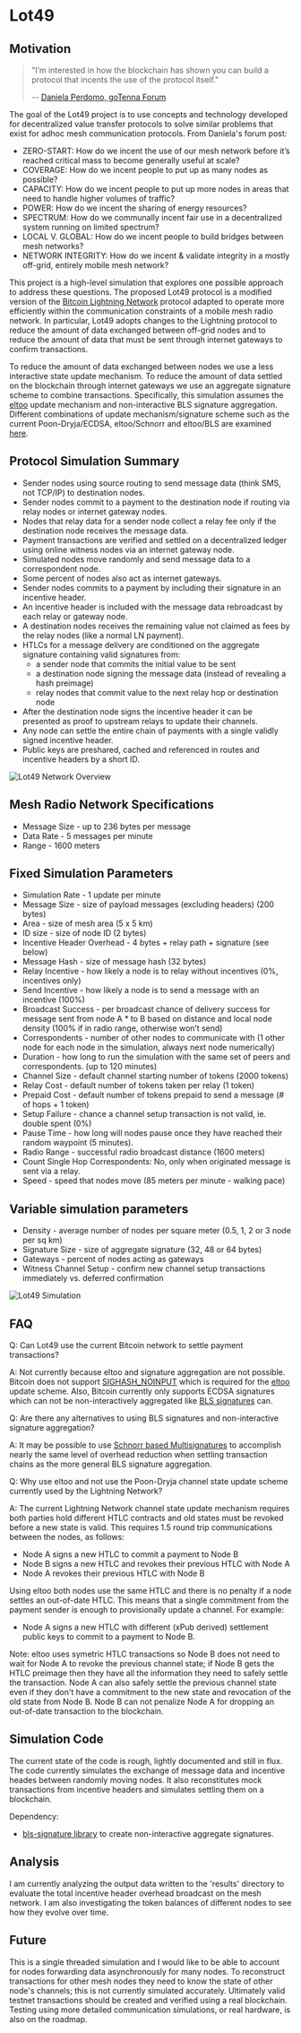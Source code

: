 # Lot49 

## Motivation

> "I’m interested in how the blockchain has shown you can build a protocol that incents the use of the protocol itself."
> 
> -- [Daniela Perdomo, goTenna Forum](https://community.gotennamesh.com/t/gotenna-mesh-and-blockchain-potential-applications-and-integrations/145/5)

The goal of the Lot49 project is to use concepts and technology developed for decentralized value transfer protocols to solve similar problems that exist for adhoc mesh communication protocols. From Daniela's forum post:

* ZERO-START: How do we incent the use of our mesh network before it’s reached critical mass to become generally useful at scale?
* COVERAGE: How do we incent people to put up as many nodes as possible?
* CAPACITY: How do we incent people to put up more nodes in areas that need to handle higher volumes of traffic?
* POWER: How do we incent the sharing of energy resources?
* SPECTRUM: How do we communally incent fair use in a decentralized system running on limited spectrum?
* LOCAL V. GLOBAL: How do we incent people to build bridges between mesh networks?
* NETWORK INTEGRITY: How do we incent & validate integrity in a mostly off-grid, entirely mobile mesh network?

This project is a high-level simulation that explores one possible approach to address these questions. The proposed Lot49 protocol is a modified version of the [Bitcoin Lightning Network](https://en.wikipedia.org/wiki/Lightning_Network) protocol adapted to operate more efficiently within the communication constraints of a mobile mesh radio network. In particular, Lot49 adopts changes to the Lightning protocol to reduce the amount of data exchanged between off-grid nodes and to reduce the amount of data that must be sent through internet gateways to confirm transactions. 

To reduce the amount of data exchanged between nodes we use a less interactive state update mechanism. To reduce the amount of data settled on the blockchain through internet gateways we use an aggregate signature scheme to combine transactions. Specifically, this simulation assumes the [eltoo](https://blockstream.com/eltoo.pdf) update mechanism and non-interactive BLS signature aggregation. Different combinations of update mechanism/signature scheme such as the current Poon-Dryja/ECDSA, eltoo/Schnorr and eltoo/BLS are examined [here](doc/transmission_overhead.md).

## Protocol Simulation Summary

* Sender nodes using source routing to send message data (think SMS, not TCP/IP) to destination nodes.
* Sender nodes commit to a payment to the destination node if routing via relay nodes or internet gateway nodes.
* Nodes that relay data for a sender node collect a relay fee only if the destination node receives the message data.
* Payment transactions are verified and settled on a decentralized ledger using online witness nodes via an internet gateway node.
* Simulated nodes move randomly and send message data to a correspondent node.
* Some percent of nodes also act as internet gateways.
* Sender nodes commits to a payment by including their signature in an incentive header.
* An incentive header is included with the message data rebroadcast by each relay or gateway node.
* A destination nodes receives the remaining value not claimed as fees by the relay nodes (like a normal LN payment).
* HTLCs for a message delivery are conditioned on the aggregate signature containing valid signatures from:
  * a sender node that commits the initial value to be sent
  * a destination node signing the message data (instead of revealing a hash preimage)
  * relay nodes that commit value to the next relay hop or destination node
* After the destination node signs the incentive header it can be presented as proof to upstream relays to update their channels.
* Any node can settle the entire chain of payments with a single validly signed incentive header.
* Public keys are preshared, cached and referenced in routes and incentive headers by a short ID.

![Lot49 Network Overview](./doc/lot49_network_overview.svg?raw=true "Lot49 Network Overview")

## Mesh Radio Network Specifications

* Message Size - up to 236 bytes per message
* Data Rate - 5 messages per minute
* Range - 1600 meters

## Fixed Simulation Parameters

* Simulation Rate - 1 update per minute
* Message Size - size of payload messages (excluding headers) (200 bytes)
* Area - size of mesh area (5 x 5 km)
* ID size - size of node ID (2 bytes)
* Incentive Header Overhead - 4 bytes + relay path + signature (see below)
* Message Hash - size of message hash (32 bytes)
* Relay Incentive - how likely a node is to relay without incentives (0%, incentives only)
* Send Incentive - how likely a node is to send a message with an incentive (100%)
* Broadcast Success - per broadcast chance of delivery success for message sent from node A * to B based on distance and local node density (100% if in radio range, otherwise won’t send)
* Correspondents - number of other nodes to communicate with (1 other node for each node in the simulation, always next node numerically)
* Duration - how long to run the simulation with the same set of peers and correspondents. (up to 120 minutes)
* Channel Size - default channel starting number of tokens (2000 tokens)
* Relay Cost - default number of tokens taken per relay (1 token)
* Prepaid Cost - default number of tokens prepaid to send a message (# of hops + 1 token)
* Setup Failure - chance a channel setup transaction is not valid, ie. double spent (0%)
* Pause Time - how long will nodes pause once they have reached their random waypoint (5 minutes).
* Radio Range - successful radio broadcast distance (1600 meters)
* Count Single Hop Correspondents: No, only when originated message is sent via a relay.
* Speed - speed that nodes move (85 meters per minute - walking pace)

## Variable simulation parameters

* Density - average number of nodes per square meter (0.5, 1, 2 or 3 node per sq km)
* Signature Size - size of aggregate signature (32, 48 or 64 bytes)
* Gateways - percent of nodes acting as gateways
* Witness Channel Setup - confirm new channel setup transactions immediately vs. deferred confirmation

![Lot49 Simulation](./doc/lot49_simulation.svg?raw=true "Lot49 Simulation")

## FAQ

Q: Can Lot49 use the current Bitcoin network to settle payment transactions?

A: Not currently because eltoo and signature aggregation are not possible. Bitcoin does not support [SIGHASH_NOINPUT](https://github.com/bitcoin/bips/blob/master/bip-0118.mediawiki) which is required for the [eltoo](https://blockstream.com/eltoo.pdf) update scheme. Also, Bitcoin currently only supports ECDSA signatures which can not be non-interactively aggregated like [BLS signatures](https://crypto.stanford.edu/~dabo/pubs/papers/aggreg.pdf) can.

Q: Are there any alternatives to using BLS signatures and non-interactive signature aggregation?

A: It may be possible to use [Schnorr based Multisignatures](https://eprint.iacr.org/2018/068.pdf) to accomplish nearly the same level of overhead reduction when settling transaction chains as the more general BLS signature aggregation.

Q: Why use eltoo and not use the Poon-Dryja channel state update scheme currently used by the Lightning Network?

A: The current Lightning Network channel state update mechanism requires both parties hold different HTLC contracts and old states must be revoked before a new state is valid. This requires 1.5 round trip communications between the nodes, as follows:

* Node A signs a new HTLC to commit a payment to Node B
* Node B signs a new HTLC and revokes their previous HTLC with Node A 
* Node A revokes their previous HTLC with Node B

Using eltoo both nodes use the same HTLC and there is no penalty if a node settles an out-of-date HTLC. This means that a single commitment from the payment sender is enough to provisionally update a channel. For example:

* Node A signs a new HTLC with different (xPub derived) settlement public keys to commit to a payment to Node B.
  
Note: eltoo uses symetric HTLC transactions so Node B does not need to wait for Node A to revoke the previous channel state; if Node B gets the HTLC preimage then they have all the information they need to safely settle the transaction. Node A can also safely settle the previous channel state even if they don't have a commitment to the new state and revocation of the old state from Node B. Node B can not penalize Node A for dropping an out-of-date transaction to the blockchain.

## Simulation Code

The current state of the code is rough, lightly documented and still in flux. The code currently simulates the exchange of message data and incentive heades between randomly moving nodes. It also reconstitutes mock transactions from incentive headers and simulates settling them on a blockchain.

Dependency:
* [bls-signature library](https://github.com/Chia-Network/bls-signatures) to create non-interactive aggregate signatures.


## Analysis

 I am currently analyzing the output data written to the 'results' directory to evaluate the total incentive header overhead broadcast on the mesh network. I am also investigating the token balances of different nodes to see how they evolve over time.

## Future

This is a single threaded simulation and I would like to be able to account for nodes forwarding data asynchronously for many nodes. To reconstruct transactions for other mesh nodes they need to know the state of other node's channels; this is not currently simulated accurately. Ultimately valid testnet transactions should be created and verified using a real blockchain. Testing using more detailed communication simulations, or real hardware, is also on the roadmap.